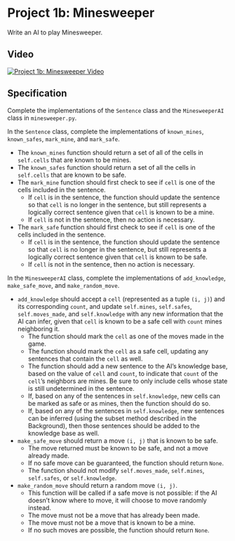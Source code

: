 # Project 1b: Minesweeper

Write an AI to play Minesweeper.

## Video

[![Project 1b: Minesweeper Video](http://img.youtube.com/vi/Asz3K-h0HEw/0.jpg)](https://youtu.be/Asz3K-h0HEw)

## Specification

Complete the implementations of the `Sentence` class and the `MinesweeperAI` class in `minesweeper.py`.

In the `Sentence` class, complete the implementations of `known_mines`, `known_safes`, `mark_mine`, and `mark_safe`.

 - The `known_mines` function should return a set of all of the cells in `self.cells` that are known to be mines.
 - The `known_safes` function should return a set of all the cells in `self.cells` that are known to be safe.
 - The `mark_mine` function should first check to see if `cell` is one of the cells included in the sentence.
    - If `cell` is in the sentence, the function should update the sentence so that `cell` is no longer in the sentence, but still represents a logically correct sentence given that `cell` is known to be a mine.
    - If `cell` is not in the sentence, then no action is necessary.
 - The `mark_safe` function should first check to see if `cell` is one of the cells included in the sentence.
    - If `cell` is in the sentence, the function should update the sentence so that `cell` is no longer in the sentence, but still represents a logically correct sentence given that `cell` is known to be safe.
    - If `cell` is not in the sentence, then no action is necessary.

In the `MinesweeperAI` class, complete the implementations of `add_knowledge`, `make_safe_move`, and `make_random_move`.

- `add_knowledge` should accept a `cell` (represented as a tuple `(i, j)`) and its corresponding `count`, and update `self.mines`, `self.safes`, `self.moves_made`, and `self.knowledge` with any new information that the AI can infer, given that `cell` is known to be a safe cell with `count` mines neighboring it.
    - The function should mark the `cell` as one of the moves made in the game.
    - The function should mark the `cell` as a safe cell, updating any sentences that contain the `cell` as well.
    - The function should add a new sentence to the AI’s knowledge base, based on the value of `cell` and `count`, to indicate that `count` of the `cell`’s neighbors are mines. Be sure to only include cells whose state is still undetermined in the sentence.
    - If, based on any of the sentences in `self.knowledge`, new cells can be marked as safe or as mines, then the function should do so.
    - If, based on any of the sentences in `self.knowledge`, new sentences can be inferred (using the subset method described in the Background), then those sentences should be added to the knowledge base as well.
- `make_safe_move` should return a move `(i, j)` that is known to be safe.
    - The move returned must be known to be safe, and not a move already made.
    - If no safe move can be guaranteed, the function should return `None`.
    - The function should not modify `self.moves_made`, `self.mines`, `self.safes`, or `self.knowledge`.
- `make_random_move` should return a random move `(i, j)`.
    - This function will be called if a safe move is not possible: if the AI doesn’t know where to move, it will choose to move randomly instead.
    - The move must not be a move that has already been made.
    - The move must not be a move that is known to be a mine.
    - If no such moves are possible, the function should return `None`.